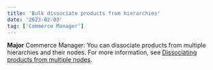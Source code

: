 ```yaml
---
title: 'Bulk dissociate products from hierarchies'
date: '2023-02-03'
tag: ['Commerce Manager']
---
```

**Major** 
Commerce Manager: You can dissociate products from multiple hierarchies and their nodes. For more information, see [Dissociating products from multiple nodes](/docs/pxm/hierarchies/hierarchy#dissociating-products-from-multiple-nodes).
